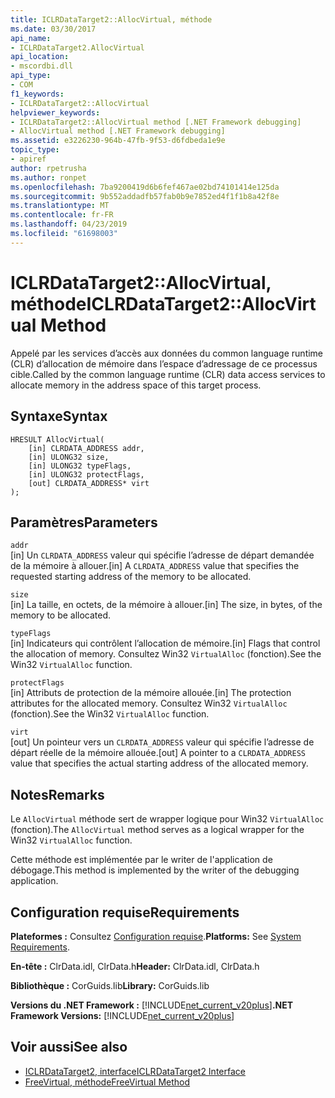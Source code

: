 ```yaml
---
title: ICLRDataTarget2::AllocVirtual, méthode
ms.date: 03/30/2017
api_name:
- ICLRDataTarget2.AllocVirtual
api_location:
- mscordbi.dll
api_type:
- COM
f1_keywords:
- ICLRDataTarget2::AllocVirtual
helpviewer_keywords:
- ICLRDataTarget2::AllocVirtual method [.NET Framework debugging]
- AllocVirtual method [.NET Framework debugging]
ms.assetid: e3226230-964b-47fb-9f53-d6fdbeda1e9e
topic_type:
- apiref
author: rpetrusha
ms.author: ronpet
ms.openlocfilehash: 7ba9200419d6b6fef467ae02bd74101414e125da
ms.sourcegitcommit: 9b552addadfb57fab0b9e7852ed4f1f1b8a42f8e
ms.translationtype: MT
ms.contentlocale: fr-FR
ms.lasthandoff: 04/23/2019
ms.locfileid: "61698003"
---
```

# <a name="iclrdatatarget2allocvirtual-method"></a><span data-ttu-id="528cf-102">ICLRDataTarget2::AllocVirtual, méthode</span><span class="sxs-lookup"><span data-stu-id="528cf-102">ICLRDataTarget2::AllocVirtual Method</span></span>
<span data-ttu-id="528cf-103">Appelé par les services d’accès aux données du common language runtime (CLR) d’allocation de mémoire dans l’espace d’adressage de ce processus cible.</span><span class="sxs-lookup"><span data-stu-id="528cf-103">Called by the common language runtime (CLR) data access services to allocate memory in the address space of this target process.</span></span>  
  
## <a name="syntax"></a><span data-ttu-id="528cf-104">Syntaxe</span><span class="sxs-lookup"><span data-stu-id="528cf-104">Syntax</span></span>  
  
```  
HRESULT AllocVirtual(  
    [in] CLRDATA_ADDRESS addr,  
    [in] ULONG32 size,  
    [in] ULONG32 typeFlags,  
    [in] ULONG32 protectFlags,  
    [out] CLRDATA_ADDRESS* virt  
);  
```  
  
## <a name="parameters"></a><span data-ttu-id="528cf-105">Paramètres</span><span class="sxs-lookup"><span data-stu-id="528cf-105">Parameters</span></span>  
 `addr`  
 <span data-ttu-id="528cf-106">[in] Un `CLRDATA_ADDRESS` valeur qui spécifie l’adresse de départ demandée de la mémoire à allouer.</span><span class="sxs-lookup"><span data-stu-id="528cf-106">[in] A `CLRDATA_ADDRESS` value that specifies the requested starting address of the memory to be allocated.</span></span>  
  
 `size`  
 <span data-ttu-id="528cf-107">[in] La taille, en octets, de la mémoire à allouer.</span><span class="sxs-lookup"><span data-stu-id="528cf-107">[in] The size, in bytes, of the memory to be allocated.</span></span>  
  
 `typeFlags`  
 <span data-ttu-id="528cf-108">[in] Indicateurs qui contrôlent l’allocation de mémoire.</span><span class="sxs-lookup"><span data-stu-id="528cf-108">[in] Flags that control the allocation of memory.</span></span> <span data-ttu-id="528cf-109">Consultez Win32 `VirtualAlloc` (fonction).</span><span class="sxs-lookup"><span data-stu-id="528cf-109">See the Win32 `VirtualAlloc` function.</span></span>  
  
 `protectFlags`  
 <span data-ttu-id="528cf-110">[in] Attributs de protection de la mémoire allouée.</span><span class="sxs-lookup"><span data-stu-id="528cf-110">[in] The protection attributes for the allocated memory.</span></span> <span data-ttu-id="528cf-111">Consultez Win32 `VirtualAlloc` (fonction).</span><span class="sxs-lookup"><span data-stu-id="528cf-111">See the Win32 `VirtualAlloc` function.</span></span>  
  
 `virt`  
 <span data-ttu-id="528cf-112">[out] Un pointeur vers un `CLRDATA_ADDRESS` valeur qui spécifie l’adresse de départ réelle de la mémoire allouée.</span><span class="sxs-lookup"><span data-stu-id="528cf-112">[out] A pointer to a `CLRDATA_ADDRESS` value that specifies the actual starting address of the allocated memory.</span></span>  
  
## <a name="remarks"></a><span data-ttu-id="528cf-113">Notes</span><span class="sxs-lookup"><span data-stu-id="528cf-113">Remarks</span></span>  
 <span data-ttu-id="528cf-114">Le `AllocVirtual` méthode sert de wrapper logique pour Win32 `VirtualAlloc` (fonction).</span><span class="sxs-lookup"><span data-stu-id="528cf-114">The `AllocVirtual` method serves as a logical wrapper for the Win32 `VirtualAlloc` function.</span></span>  
  
 <span data-ttu-id="528cf-115">Cette méthode est implémentée par le writer de l'application de débogage.</span><span class="sxs-lookup"><span data-stu-id="528cf-115">This method is implemented by the writer of the debugging application.</span></span>  
  
## <a name="requirements"></a><span data-ttu-id="528cf-116">Configuration requise</span><span class="sxs-lookup"><span data-stu-id="528cf-116">Requirements</span></span>  
 <span data-ttu-id="528cf-117">**Plateformes :** Consultez [Configuration requise](../../../../docs/framework/get-started/system-requirements.md).</span><span class="sxs-lookup"><span data-stu-id="528cf-117">**Platforms:** See [System Requirements](../../../../docs/framework/get-started/system-requirements.md).</span></span>  
  
 <span data-ttu-id="528cf-118">**En-tête :** ClrData.idl, ClrData.h</span><span class="sxs-lookup"><span data-stu-id="528cf-118">**Header:** ClrData.idl, ClrData.h</span></span>  
  
 <span data-ttu-id="528cf-119">**Bibliothèque :** CorGuids.lib</span><span class="sxs-lookup"><span data-stu-id="528cf-119">**Library:** CorGuids.lib</span></span>  
  
 <span data-ttu-id="528cf-120">**Versions du .NET Framework :** [!INCLUDE[net_current_v20plus](../../../../includes/net-current-v20plus-md.md)]</span><span class="sxs-lookup"><span data-stu-id="528cf-120">**.NET Framework Versions:** [!INCLUDE[net_current_v20plus](../../../../includes/net-current-v20plus-md.md)]</span></span>  
  
## <a name="see-also"></a><span data-ttu-id="528cf-121">Voir aussi</span><span class="sxs-lookup"><span data-stu-id="528cf-121">See also</span></span>

- [<span data-ttu-id="528cf-122">ICLRDataTarget2, interface</span><span class="sxs-lookup"><span data-stu-id="528cf-122">ICLRDataTarget2 Interface</span></span>](../../../../docs/framework/unmanaged-api/debugging/iclrdatatarget2-interface.md)
- [<span data-ttu-id="528cf-123">FreeVirtual, méthode</span><span class="sxs-lookup"><span data-stu-id="528cf-123">FreeVirtual Method</span></span>](../../../../docs/framework/unmanaged-api/debugging/iclrdatatarget2-freevirtual-method.md)
